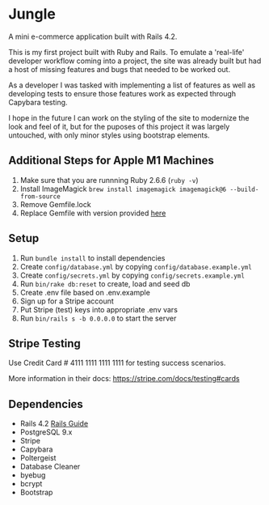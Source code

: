 # Jungle

A mini e-commerce application built with Rails 4.2.

This is my first project built with Ruby and Rails. To emulate a 'real-life' developer workflow coming into a project, the site was already built but had a host of missing features and bugs that needed to be worked out.

As a developer I was tasked with implementing a list of features as well as developing tests to ensure those features work as expected through Capybara testing.

I hope in the future I can work on the styling of the site to modernize the look and feel of it, but for the puposes of this project it was largely untouched, with only minor styles using bootstrap elements.

## Additional Steps for Apple M1 Machines

1. Make sure that you are runnning Ruby 2.6.6 (`ruby -v`)
1. Install ImageMagick `brew install imagemagick imagemagick@6 --build-from-source`
1. Remove Gemfile.lock
1. Replace Gemfile with version provided [here](https://gist.githubusercontent.com/FrancisBourgouin/831795ae12c4704687a0c2496d91a727/raw/ce8e2104f725f43e56650d404169c7b11c33a5c5/Gemfile)

## Setup

1. Run `bundle install` to install dependencies
2. Create `config/database.yml` by copying `config/database.example.yml`
3. Create `config/secrets.yml` by copying `config/secrets.example.yml`
4. Run `bin/rake db:reset` to create, load and seed db
5. Create .env file based on .env.example
6. Sign up for a Stripe account
7. Put Stripe (test) keys into appropriate .env vars
8. Run `bin/rails s -b 0.0.0.0` to start the server

## Stripe Testing

Use Credit Card # 4111 1111 1111 1111 for testing success scenarios.

More information in their docs: <https://stripe.com/docs/testing#cards>

## Dependencies

- Rails 4.2 [Rails Guide](http://guides.rubyonrails.org/v4.2/)
- PostgreSQL 9.x
- Stripe
- Capybara
- Poltergeist
- Database Cleaner
- byebug
- bcrypt
- Bootstrap
